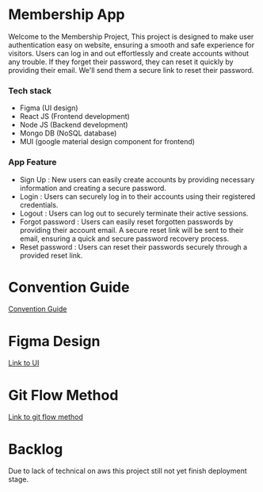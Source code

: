 # Membership App

Welcome to the Membership Project, This project is designed to make user authentication easy on website, ensuring a smooth and safe experience for  visitors. Users can log in and out effortlessly and create accounts without any trouble. If they forget their password, they can reset it quickly by providing their email. We'll send them a secure link to reset their password. 
### Tech stack

- Figma (UI design)
- React JS (Frontend development)
- Node JS (Backend development)
- Mongo DB (NoSQL database)
- MUI (google material design component for frontend)

### App Feature

- Sign Up : New users can easily create accounts by providing necessary information and creating a secure password.
- Login : Users can securely log in to their accounts using their registered credentials.
- Logout : Users can log out to securely terminate their active sessions.
- Forgot password : Users can easily reset forgotten passwords by providing their account email. A secure reset link will be sent to their email, ensuring a quick and secure password recovery process.
- Reset password : Users can reset their passwords securely through a provided reset link.

# Convention Guide

[Convention Guide](https://periodic-composer-55b.notion.site/Membership-Convention-Guide-0a53a35f868d46ce93e2e77ed5193179?pvs=4)

# Figma Design

[Link to UI](https://www.figma.com/file/TMwmqg5X7zL2x0S7yM8Bxb/MemberShip?type=design&node-id=0%3A1&mode=design&t=gCczz56540M134s3-1)

# Git Flow Method

[Link to git flow method](https://periodic-composer-55b.notion.site/Git-Flow-Method-5577d064d3364f16a14e7e6f76922a8c?pvs=4)

# Backlog

Due to lack of technical on aws this project still not yet finish deployment stage.
